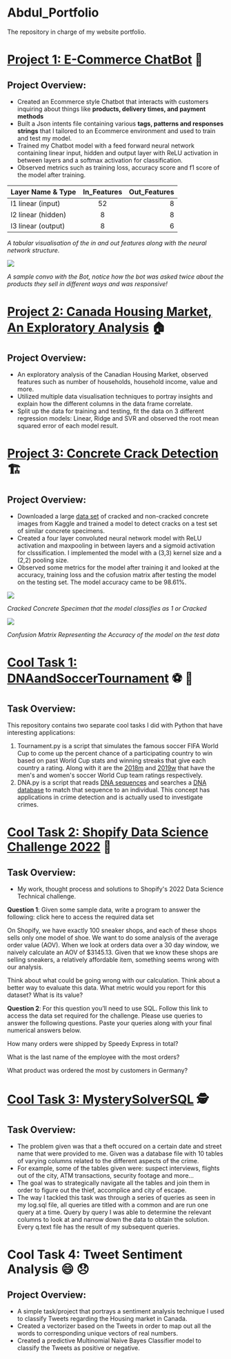 # Abdul_Portfolio
The repository in charge of my website portfolio.

# [Project 1: E-Commerce ChatBot](https://github.com/akhalifaa/EcommerceChatBot) 🤖
## Project Overview:
* Created an Ecommerce style Chatbot that interacts with customers inquiring about things like **products, delivery times, and payment methods**
* Built a Json intents file containing various **tags, patterns and responses strings** that I tailored to an Ecommerce environment and used to train and test my model.
* Trained my Chatbot model with a feed forward neural network containing linear input, hidden and output layer with ReLU activation in between layers and a softmax activation for classification.
* Observed metrics such as training loss, accuracy score and f1 score of the model after training.

| Layer Name & Type | In_Features | Out_Features |
| :---              |:---:        |          ---:|
| l1 linear (input)         | 52          | 8            |
| l2 linear (hidden) | 8 | 8 | 
| l3 linear (output) | 8       | 6|

*A tabular visualisation of the in and out features along with the neural network structure.*

![](images/Convo.png)

*A sample convo with the Bot, notice how the bot was asked twice about the products they sell in different ways and was responsive!* 

# [Project 2: Canada Housing Market, An Exploratory Analysis](https://github.com/akhalifaa/CanadaHousing) 🏠
## Project Overview:
* An exploratory analysis of the Canadian Housing Market, observed features such as number of households, household income, value and more.
* Utilized multiple data visualisation techniques to portray insights and explain how the different columns in the data frame correlate.
* Split up the data for training and testing, fit the data on 3 different regression models: Linear, Ridge and SVR and observed the root mean squared error of each model result.

# [Project 3: Concrete Crack Detection](https://github.com/akhalifaa/Concrete-Crack-Detection) 🏗️
## Project Overview:
* Downloaded a large [data set](https://www.kaggle.com/datasets/arunrk7/surface-crack-detection) of cracked and non-cracked concrete images from Kaggle and trained a model to detect cracks on a test set of similar concrete specimens.
* Created a four layer convoluted neural network model with ReLU activation and maxpooling in between layers and a sigmoid activation for clsssification. I implemented the model with a (3,3) kernel size and a (2,2) pooling size.
* Observed some metrics for the model after training it and looked at the accuracy, training loss and the cofusion matrix after testing the model on the testing set. The model accuracy came to be 98.61%.

![](images/00001.jpg)

*Cracked Concrete Specimen that the model classifies as 1 or Cracked*

![](images/download.png)

*Confusion Matrix Representing the Accuracy of the model on the test data*

# [Cool Task 1: DNAandSoccerTournament]() ⚽ 🧬
## Task Overview:
This repository contains two separate cool tasks I did with Python that have interesting applications:
1) Tournament.py is a script that simulates the famous soccer FIFA World Cup to come up the percent chance of a participating country to win based on past World Cup stats and winning streaks that give each country a rating. Along with it are the [2018m](https://github.com/akhalifaa/DNAandSoccerTournament/blob/main/2018m.csv) and [2019w](https://github.com/akhalifaa/DNAandSoccerTournament/blob/main/2019w.csv) that have the men's and women's soccer World Cup team ratings respectively.
2) DNA.py is a script that reads [DNA sequences](https://github.com/akhalifaa/DNAandSoccerTournament/tree/main/sequences) and searches a [DNA database](https://github.com/akhalifaa/DNAandSoccerTournament/tree/main/databases) to match that sequence to an individual. This concept has applications in crime detection and is actually used to investigate crimes.

# [Cool Task 2: Shopify Data Science Challenge 2022](https://github.com/akhalifaa/ShopifyDSChallenge2022) 🛒
## Task Overview:
* My work, thought process and solutions to Shopify's 2022 Data Science Technical challenge. 

**Question 1**: Given some sample data, write a program to answer the following: click here to access the required data set

On Shopify, we have exactly 100 sneaker shops, and each of these shops sells only one model of shoe. We want to do some analysis of the average order value (AOV). When we look at orders data over a 30 day window, we naively calculate an AOV of $3145.13. Given that we know these shops are selling sneakers, a relatively affordable item, something seems wrong with our analysis. 

Think about what could be going wrong with our calculation. Think about a better way to evaluate this data. 
What metric would you report for this dataset?
What is its value?

**Question 2**: For this question you’ll need to use SQL. Follow this link to access the data set required for the challenge. Please use queries to answer the following questions. Paste your queries along with your final numerical answers below.

How many orders were shipped by Speedy Express in total?

What is the last name of the employee with the most orders?

What product was ordered the most by customers in Germany?

# [Cool Task 3: MysterySolverSQL](https://github.com/akhalifaa/MysterySolverSQL) 🕵️
## Task Overview:
* The problem given was that a theft occured on a certain date and street name that were provided to me. Given was a database file with 10 tables of varying columns related to the different aspects of the crime.
* For example, some of the tables given were: suspect interviews, flights out of the city, ATM transactions, security footage and more...
* The goal was to strategically navigate all the tables and join them in order to figure out the thief, accomplice and city of escape.
* The way I tackled this task was through a series of queries as seen in my log.sql file, all queries are titled with a common and are run one query at a time. Query by query I was able to determine the relevant columns to look at and narrow down the data to obtain the solution. Every q.text file has the result of my subsequent queries.

# Cool Task 4: Tweet Sentiment Analysis 😄 😞
## Project Overview:
* A simple task/project that portrays a sentiment analysis technique I used to classify Tweets regarding the Housing market in Canada.
* Created a vectorizer based on the Tweets in order to map out all the words to corresponding unique vectors of real numbers.
* Created a predictive Multinomial Naive Bayes Classifier model to classify the Tweets as positive or negative.
